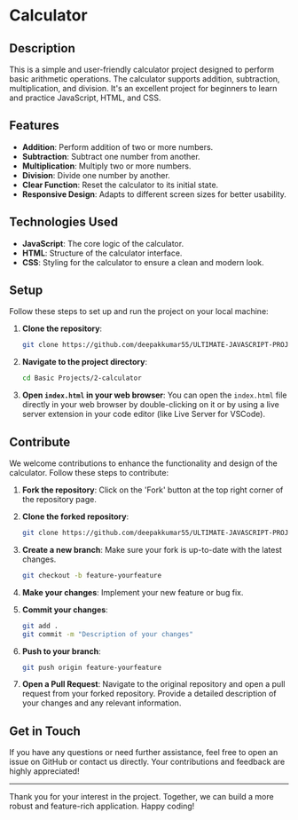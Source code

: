 # Calculator

## Description

This is a simple and user-friendly calculator project designed to perform basic arithmetic operations. The calculator supports addition, subtraction, multiplication, and division. It's an excellent project for beginners to learn and practice JavaScript, HTML, and CSS.

## Features

- **Addition**: Perform addition of two or more numbers.
- **Subtraction**: Subtract one number from another.
- **Multiplication**: Multiply two or more numbers.
- **Division**: Divide one number by another.
- **Clear Function**: Reset the calculator to its initial state.
- **Responsive Design**: Adapts to different screen sizes for better usability.

## Technologies Used

- **JavaScript**: The core logic of the calculator.
- **HTML**: Structure of the calculator interface.
- **CSS**: Styling for the calculator to ensure a clean and modern look.

## Setup

Follow these steps to set up and run the project on your local machine:

1. **Clone the repository**:
   ```bash
   git clone https://github.com/deepakkumar55/ULTIMATE-JAVASCRIPT-PROJECT.git
   ```
   
2. **Navigate to the project directory**:
   ```bash
   cd Basic Projects/2-calculator
   ```

3. **Open `index.html` in your web browser**:
   You can open the `index.html` file directly in your web browser by double-clicking on it or by using a live server extension in your code editor (like Live Server for VSCode).

## Contribute

We welcome contributions to enhance the functionality and design of the calculator. Follow these steps to contribute:

1. **Fork the repository**: Click on the 'Fork' button at the top right corner of the repository page.

2. **Clone the forked repository**:
   ```bash
   git clone https://github.com/deepakkumar55/ULTIMATE-JAVASCRIPT-PROJECT.git
   ```

3. **Create a new branch**: Make sure your fork is up-to-date with the latest changes.
   ```bash
   git checkout -b feature-yourfeature
   ```

4. **Make your changes**: Implement your new feature or bug fix.

5. **Commit your changes**:
   ```bash
   git add .
   git commit -m "Description of your changes"
   ```

6. **Push to your branch**:
   ```bash
   git push origin feature-yourfeature
   ```

7. **Open a Pull Request**: Navigate to the original repository and open a pull request from your forked repository. Provide a detailed description of your changes and any relevant information.

## Get in Touch

If you have any questions or need further assistance, feel free to open an issue on GitHub or contact us directly. Your contributions and feedback are highly appreciated!

---

Thank you for your interest in the project. Together, we can build a more robust and feature-rich application. Happy coding!